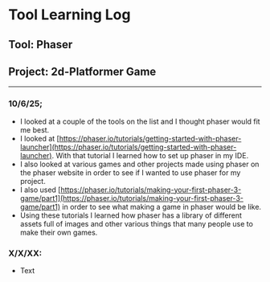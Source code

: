 # Tool Learning Log

## Tool: **Phaser**

## Project: **2d-Platformer Game**

---

### 10/6/25;
* I looked at a couple of the tools on the list and I thought phaser would fit me best.
* I looked at [https://phaser.io/tutorials/getting-started-with-phaser-launcher](https://phaser.io/tutorials/getting-started-with-phaser-launcher). With that tutorial I learned how to set up phaser in my IDE.
* I also looked at various games and other projects made using phaser on the phaser website in order to see if I wanted to use phaser for my project.
* I also used [https://phaser.io/tutorials/making-your-first-phaser-3-game/part1](https://phaser.io/tutorials/making-your-first-phaser-3-game/part1) in order to see what making a game in phaser would be like.
* Using these tutorials I learned how phaser has a library of different assets full of images and other various things that many people use to make their own games.

### X/X/XX:
* Text


<!--
* Links you used today (websites, videos, etc)
* Things you tried, progress you made, etc
* Challenges, a-ha moments, etc
* Questions you still have
* What you're going to try next
-->
